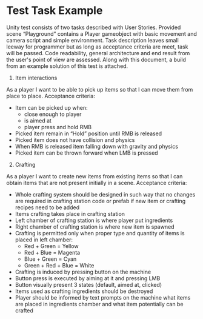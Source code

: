 # Test Task Example

Unity test consists of two tasks described with User Stories. 
Provided scene “Playground” contains a Player gameobject with basic movement and camera script and simple environment. 
Task description leaves small leeway for programmer but as long as acceptance criteria are meet, task will be passed. 
Code readability, general architecture and end result from the user's point of view are assessed. 
Along with this document, a build from an example solution of this test is attached.

1. Item interactions

As a player I want to be able to pick up items so that I can move them from place to place.
Acceptance criteria:
- Item can be picked up when:
	- close enough to player
	- is aimed at
	- player press and hold RMB
- Picked item remain in “Hold” position until RMB is released
- Picked item does not have collision and physics
- When RMB is released item falling down with gravity and physics
- Picked item can be thrown forward when LMB is pressed


2. Crafting

As a player I want to create new items from existing items so that I can obtain items that are not present initially in a scene.
Acceptance criteria:
- Whole crafting system should be designed in such way that no changes are required in crafting station code or prefab if new item or crafting recipes need to be added
- Items crafting takes place in crafting station
- Left chamber of crafting station is where player put ingredients
- Right chamber of crafting station is where new item is spawned
- Crafting is permitted only when proper type and quantity of items is placed in left chamber:
	- Red + Green = Yellow
	- Red + Blue = Magenta
	- Blue + Green = Cyan
	- Green + Red + Blue = White
- Crafting is induced by pressing button on the machine
- Button press is executed by aiming at it and pressing LMB
- Button visually present 3 states (default, aimed at, clicked)
- Items used as crafting ingredients should be destroyed
- Player should be informed by text prompts on the machine what items are placed in ingredients chamber and what item potentially can be crafted
